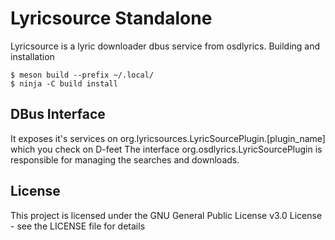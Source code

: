 # Lyricsource Standalone

Lyricsource is a lyric downloader dbus service from osdlyrics.
Building and installation

```
$ meson build --prefix ~/.local/
$ ninja -C build install
```

## DBus Interface

It exposes it's services on org.lyricsources.LyricSourcePlugin.[plugin_name] which you check on D-feet
The interface org.osdlyrics.LyricSourcePlugin is responsible for managing the searches and downloads.

## License

This project is licensed under the GNU General Public License v3.0 License - see the LICENSE file for details
